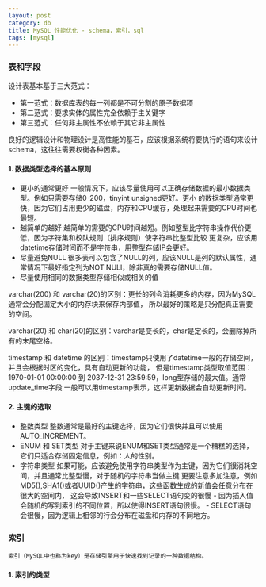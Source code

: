 ```yaml
---
layout: post
category: db
title: MySQL 性能优化 - schema，索引，sql
tags: [mysql]
---
```


### 表和字段

设计表基本基于三大范式：
- 第一范式：数据库表的每一列都是不可分割的原子数据项
- 第二范式：要求实体的属性完全依赖于主关键字
- 第三范式：任何非主属性不依赖于其它非主属性

良好的逻辑设计和物理设计是高性能的基石，应该根据系统将要执行的语句来设计schema，这往往需要权衡各种因素。

#### 1. 数据类型选择的基本原则

- 更小的通常更好
        一般情况下，应该尽量使用可以正确存储数据的最小数据类型。例如只需要存储0-200，tinyint unsigned更好。更小
        的数据类型通常更快，因为它们占用更少的磁盘，内存和CPU缓存，处理起来需要的CPU时间也最短。
- 越简单的越好
        越简单的需要的CPU时间越短。例如整型比字符串操作代价更低，因为字符集和校队规则（排序规则）使字符串比整型比较
        更复杂，应该用datetime存储时间而不是字符串，用整型存储IP会更好。
- 尽量避免NULL
        很多表可以包含了NULL的列，应该NULL是列的默认属性，通常情况下最好指定列为NOT NULl，除非真的需要存储NULL值。
- 尽量使用相同的数据类型存储相似或相关的值
        
varchar(200) 和 varchar(20)的区别：更长的列会消耗更多的内存，因为MySQL通常会分配固定大小的内存块来保存内部值，
所以最好的策略是只分配真正需要的空间。

varchar(20) 和 char(20)的区别：varchar是变长的，char是定长的，会删除掉所有的末尾空格。

timestamp 和 datetime 的区别：timestamp只使用了datetime一般的存储空间，并且会根据时区的变化，具有自动更新的功能，
但是timestamp类型取值范围：1970-01-01 00:00:00 到 2037-12-31 23:59:59，long型存储的最大值。通常update_time字段
一般可以用timestamp表示，这样更新数据会自动更新时间。


#### 2. 主键的选取

- 整数类型
        整数通常是最好的主键选择，因为它们很快并且可以使用AUTO_INCREMENT。  
- ENUM 和 SET类型
        对于主键来说ENUM和SET类型通常是一个糟糕的选择，它们只适合存储固定信息，例如：人的性别。
- 字符串类型
        如果可能，应该避免使用字符串类型作为主键，因为它们很消耗空间，并且通常比整型慢，对于随机的字符串当做主键
        更要注意多加注意，例如MD5(),SHA1()或者UUID()产生的字符串，这些函数生成的新值会任意分布在很大的空间内，
        这会导致INSERT和一些SELECT语句变的很慢
                - 因为插入值会随机的写到索引的不同位置，所以使得INSERT语句很慢。
                - SELECT语句会很慢，因为逻辑上相邻的行会分布在磁盘和内存的不同地方。
                
### 索引

    索引（MySQL中也称为key）是存储引擎用于快速找到记录的一种数据结构。
    
#### 1. 索引的类型


        
        